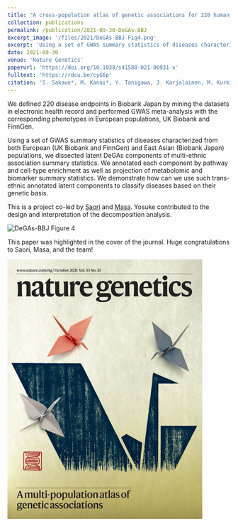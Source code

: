 ```yaml
---
title: "A cross-population atlas of genetic associations for 220 human phenotypes"
collection: publications
permalink: /publication/2021-09-30-DeGAs-BBJ
excerpt_image: '/files/2021/DeGAs-BBJ-Fig4.png'
excerpt: 'Using a set of GWAS summary statistics of diseases characterized from both European (UK Biobank and FinnGen) and East Asian (Biobank Japan) populations, we dissected latent DeGAs components of multi-ethnic association summary statistics. We annotated each component by pathway and cell-type enrichment as well as projection of metabolomic and biomarker summary statistics. We demonstrate how can we use such trans-ethnic annotated latent components to classify diseases based on their genetic basis.'
date: 2021-09-30
venue: 'Nature Genetics'
paperurl: 'https://doi.org/10.1038/s41588-021-00931-x'
fulltext: 'https://rdcu.be/cyG6p'
citation: 'S. Sakaue*, M. Kanai*, Y. Tanigawa, J. Karjalainen, M. Kurki, S. Koshiba, A. Narita, T. Konuma, K. Yamamoto, M. Akiyama, K. Ishigaki, A. Suzuki, K. Suzuki, W. Obara, K. Yamaji, K. Takahashi, S. Asai, Y. Takahashi, T. Suzuki, N. Sinozaki, H. Yamaguchi, S. Minami, S. Murayama, K. Yoshimori, S. Nagayama, D. Obata, M. Higashiyama, A. Masumoto, Y. Koretsune, F. Gen, K. Ito, C. Terao, T. Yamauchi, I. Komuro, T. Kadowaki, G. Tamiya, M. Yamamoto, Y. Nakamura, M. Kubo, Y. Murakami, K. Yamamoto, Y. Kamatani, A. Palotie, M. A. Rivas, M. Daly, K. Matsuda, Y. Okada, A cross-population atlas of genetic associations for 220 human phenotypes. Nat Gen. 53(10), 1415-1424 (2021).'
---
```


We defined 220 disease endpoints in Biobank Japan by mining the datasets in electronic health record and performed GWAS meta-analysis with the corresponding phenotypes in European populations, UK Biobank and FinnGen.

Using a set of GWAS summary statistics of diseases characterized from both European (UK Biobank and FinnGen) and East Asian (Biobank Japan) populations, we dissected latent DeGAs components of multi-ethnic association summary statistics. We annotated each component by pathway and cell-type enrichment as well as projection of metabolomic and biomarker summary statistics. We demonstrate how can we use such trans-ethnic annotated latent components to classify diseases based on their genetic basis.

This is a project co-led by [Saori](https://twitter.com/saorisakaue) and [Masa](https://mkanai.github.io/). Yosuke contributed to the design and interpretation of the decomposition analysis.

![DeGAs-BBJ Figure 4](/files/2021/DeGAs-BBJ-Fig4.png)

This paper was highlighted in the cover of the journal. Huge congratulations to Saori, Masa, and the team!

![DeGAs-BBJ journal cover](/files/2021/DeGAs-BBJ-cover.png)
